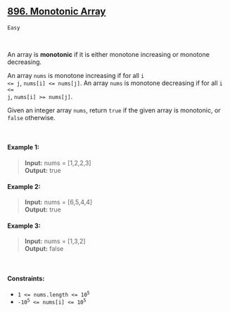 ## [896. Monotonic Array](https://leetcode.com/problems/monotonic-array/)

<code>Easy</code>

<br>

An array is __monotonic__ if it is either monotone increasing or monotone decreasing.

An array <code>nums</code> is monotone increasing if for all <code>i <= j</code>, <code>nums[i] <= nums[j]</code>. An array <code>nums</code> is monotone decreasing if for all <code>i <= j</code>, <code>nums[i] >= nums[j]</code>.

Given an integer array <code>nums</code>, return <code>true</code> if the given array is monotonic, or <code>false</code> otherwise.

<br>

#### Example 1:

> __Input:__ nums = [1,2,2,3]  
> __Output:__ true  

#### Example 2:

> __Input:__ nums = [6,5,4,4]  
> __Output:__ true  

#### Example 3:

> __Input:__ nums = [1,3,2]  
> __Output:__ false  

<br>

#### Constraints:

- <code>1 <= nums.length <= 10<sup>5</sup></code>
- <code>-10<sup>5</sup> <= nums[i] <= 10<sup>5</sup></code>
